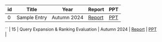 | id  | Title              | Year       | Report                                   | PPT                                   |
|-----|--------------------|------------|------------------------------------------|---------------------------------------|
| 0   | Sample Entry      | Autumn 2024 | [Report](https://raw.githubusercontent.com/parth126/IT550/main/reports/spir0468-mitra.pdf)| [PPT](https://raw.githubusercontent.com/parth126/IT550/main//presentations/IT550-Introduction_to_Information_Retrieval.pptx) |
``
| 15 | Query Expansion & Ranking Evaluation | Autumn 2024 | [Report](https://raw.githubusercontent.com/parth126/IT550/main/reports/ISSUE_15.pdf) | [PPT](https://raw.githubusercontent.com/parth126/IT550/main/presentations/ISSUE_15_QUERY_EXPANSION.pptx) |

